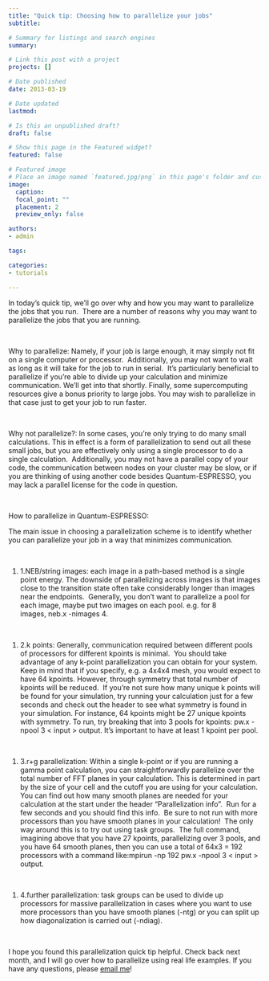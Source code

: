 ```yaml
---
title: "Quick tip: Choosing how to parallelize your jobs"
subtitle: 

# Summary for listings and search engines
summary: 

# Link this post with a project
projects: []

# Date published
date: 2013-03-19

# Date updated
lastmod: 

# Is this an unpublished draft?
draft: false

# Show this page in the Featured widget?
featured: false

# Featured image
# Place an image named `featured.jpg/png` in this page's folder and customize its options here.
image:
  caption: 
  focal_point: ""
  placement: 2
  preview_only: false

authors:
- admin

tags:

categories:
- tutorials

---
```

In today’s quick tip, we’ll go over why and how you may want to parallelize the jobs that you run.  There are a number of reasons why you may want to parallelize the jobs that you are running.  


 


Why to parallelize: Namely, if your job is large enough, it may simply not fit on a single computer or processor.  Additionally, you may not want to wait as long as it will take for the job to run in serial.  It’s particularly beneficial to parallelize if you’re able to divide up your calculation and minimize communication. We’ll get into that shortly. Finally, some supercomputing resources give a bonus priority to large jobs. You may wish to parallelize in that case just to get your job to run faster.


 


Why not parallelize?: In some cases, you’re only trying to do many small calculations. This in effect is a form of parallelization to send out all these small jobs, but you are effectively only using a single processor to do a single calculation.  Additionally, you may not have a parallel copy of your code, the communication between nodes on your cluster may be slow, or if you are thinking of using another code besides Quantum-ESPRESSO, you may lack a parallel license for the code in question.


 


How to parallelize in Quantum-ESPRESSO:


The main issue in choosing a parallelization scheme is to identify whether you can parallelize your job in a way that minimizes communication.


 


1. 1.NEB/string images: each image in a path-based method is a single point energy. The downside of parallelizing across images is that images close to the transition state often take considerably longer than images near the endpoints.  Generally, you don’t want to parallelize a pool for each image, maybe put two images on each pool. e.g. for 8 images, neb.x -nimages 4.

 


1. 2.k points: Generally, communication required between different pools of processors for different kpoints is minimal.  You should take advantage of any k-point parallelization you can obtain for your system. Keep in mind that if you specify, e.g. a 4x4x4 mesh, you would expect to have 64 kpoints. However, through symmetry that total number of kpoints will be reduced.  If you’re not sure how many unique k points will be found for your simulation, try running your calculation just for a few seconds and check out the header to see what symmetry is found in your simulation. For instance, 64 kpoints might be 27 unique kpoints with symmetry. To run, try breaking that into 3 pools for kpoints: pw.x -npool 3 < input > output. It’s important to have at least 1 kpoint per pool.

 


1. 3.r+g parallelization: Within a single k-point or if you are running a gamma point calculation, you can straightforwardly parallelize over the total number of FFT planes in your calculation. This is determined in part by the size of your cell and the cutoff you are using for your calculation. You can find out how many smooth planes are needed for your calculation at the start under the header “Parallelization info”.  Run for a few seconds and you should find this info.  Be sure to not run with more processors than you have smooth planes in your calculation!  The only way around this is to try out using task groups.  The full command, imagining above that you have 27 kpoints, parallelizing over 3 pools, and you have 64 smooth planes, then you can use a total of 64x3 = 192 processors with a command like:mpirun -np 192 pw.x -npool 3 < input > output.

 


1. 4.further parallelization: task groups can be used to divide up processors for massive parallelization in cases where you want to use more processors than you have smooth planes (-ntg) or you can split up how diagonalization is carried out (-ndiag).

 


I hope you found this parallelization quick tip helpful. Check back next month, and I will go over how to parallelize using real life examples. If you have any questions, please [email me](mailto:hjkulik@mit.edu?subject=Questions%20about%20parallelization%20quick%20tip "mailto:hjkulik@mit.edu?subject=Questions about parallelization quick tip")!


